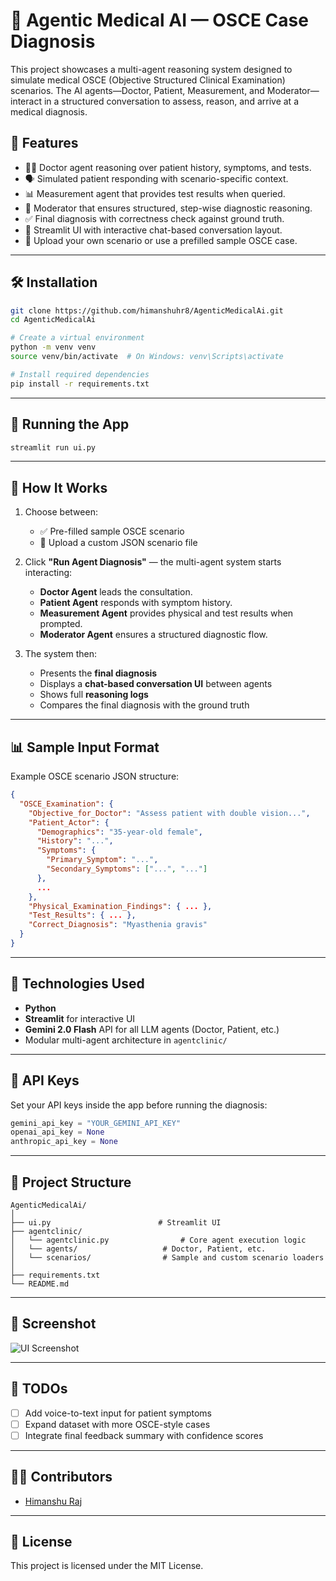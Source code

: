 
# 🧠 Agentic Medical AI — OSCE Case Diagnosis

This project showcases a multi-agent reasoning system designed to simulate medical OSCE (Objective Structured Clinical Examination) scenarios. The AI agents—Doctor, Patient, Measurement, and Moderator—interact in a structured conversation to assess, reason, and arrive at a medical diagnosis.

## 🚀 Features

- 👨‍⚕️ Doctor agent reasoning over patient history, symptoms, and tests.
- 🗣️ Simulated patient responding with scenario-specific context.
- 📊 Measurement agent that provides test results when queried.
- 👥 Moderator that ensures structured, step-wise diagnostic reasoning.
- ✅ Final diagnosis with correctness check against ground truth.
- 💬 Streamlit UI with interactive chat-based conversation layout.
- 📁 Upload your own scenario or use a prefilled sample OSCE case.

---

## 🛠️ Installation

```bash
git clone https://github.com/himanshuhr8/AgenticMedicalAi.git 
cd AgenticMedicalAi

# Create a virtual environment
python -m venv venv
source venv/bin/activate  # On Windows: venv\Scripts\activate

# Install required dependencies
pip install -r requirements.txt
```

---

## 🧪 Running the App

```bash
streamlit run ui.py
```

---

## 🧾 How It Works

1. Choose between:
   - ✅ Pre-filled sample OSCE scenario
   - 📁 Upload a custom JSON scenario file

2. Click **"Run Agent Diagnosis"** — the multi-agent system starts interacting:

    - **Doctor Agent** leads the consultation.
    - **Patient Agent** responds with symptom history.
    - **Measurement Agent** provides physical and test results when prompted.
    - **Moderator Agent** ensures a structured diagnostic flow.

3. The system then:
   - Presents the **final diagnosis**
   - Displays a **chat-based conversation UI** between agents
   - Shows full **reasoning logs**
   - Compares the final diagnosis with the ground truth

---

## 📊 Sample Input Format

Example OSCE scenario JSON structure:

```json
{
  "OSCE_Examination": {
    "Objective_for_Doctor": "Assess patient with double vision...",
    "Patient_Actor": {
      "Demographics": "35-year-old female",
      "History": "...",
      "Symptoms": {
        "Primary_Symptom": "...",
        "Secondary_Symptoms": ["...", "..."]
      },
      ...
    },
    "Physical_Examination_Findings": { ... },
    "Test_Results": { ... },
    "Correct_Diagnosis": "Myasthenia gravis"
  }
}
```

---

## 🤖 Technologies Used

- **Python**
- **Streamlit** for interactive UI
- **Gemini 2.0 Flash** API for all LLM agents (Doctor, Patient, etc.)
- Modular multi-agent architecture in `agentclinic/`

---

## 🔐 API Keys

Set your API keys inside the app before running the diagnosis:

```python
gemini_api_key = "YOUR_GEMINI_API_KEY"
openai_api_key = None
anthropic_api_key = None
```

---

## 📂 Project Structure

```
AgenticMedicalAi/
│
├── ui.py                        # Streamlit UI
├── agentclinic/
│   └── agentclinic.py                # Core agent execution logic
│   └── agents/                   # Doctor, Patient, etc.
│   └── scenarios/                # Sample and custom scenario loaders
│
├── requirements.txt
└── README.md
```

---

## 📸 Screenshot

![UI Screenshot](docs/sample_ui.png)

---

## 📌 TODOs

- [ ] Add voice-to-text input for patient symptoms
- [ ] Expand dataset with more OSCE-style cases
- [ ] Integrate final feedback summary with confidence scores

---

## 🧑‍💻 Contributors

- [Himanshu Raj](https://github.com/himanshuhr8)

---

## 📄 License

This project is licensed under the MIT License.
